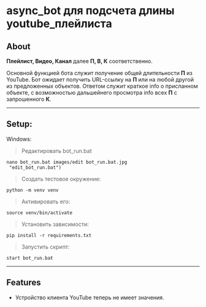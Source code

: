 async_bot для подсчета длины youtube_плейлиста
========================
About
-------------------------
**Плейлист, Видео, Канал** далее **П, В, К** соответственно.

Основной функцией бота служит получение общей длительности **П** из YouTube.
Бот ожидает получить URL-ссылку на **П** или на любой другой из предложенных объектов. 
Ответом служит краткое info о присланном объекте, c возможностью дальшейнего просмотра info всех **П** с запрошенного **К**.
***
Setup:
-------------------------
Windows:
>Редактировать bot_run.bat
    
    nano bot_run.bat images/edit bot_run.bat.jpg
     "edit_bot_run.bat")

>Создать тестовое окружение:

    python -m venv venv
>Активировать его:

    source venv/bin/activate
>Установить зависимости:

    pip install -r requirements.txt
>Запустить скрипт:

    start bot_run.bat
___
Features
-------------------------
* Устройство клиента YouTube теперь не имеет значения.
